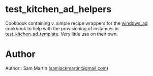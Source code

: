 # test_kitchen_ad_helpers
Cookbook containing v. simple recipe wrappers for the [windows_ad](https://github.com/TAMUArch/cookbook.windows_ad) cookbook to help with the provisioning of instances in [test_kitchen_ad_template](https://github.com/Sam-Martin/test_kitchen_ad_template). Very little use on their own.

# Author

Author:: Sam Martin (<samjackmartin@gmail.com>)